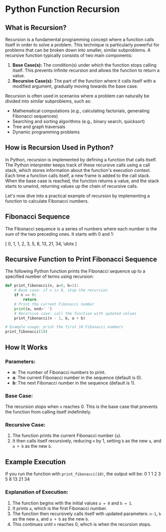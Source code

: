 # Python Function Recursion

## What is Recursion?

Recursion is a fundamental programming concept where a function calls itself in order to solve a problem. This technique is particularly powerful for problems that can be broken down into smaller, similar subproblems. A recursive function typically consists of two main components:

1. **Base Case(s):** The condition(s) under which the function stops calling itself. This prevents infinite recursion and allows the function to return a value.
2. **Recursive Case(s):** The part of the function where it calls itself with a modified argument, gradually moving towards the base case.

Recursion is often used in scenarios where a problem can naturally be divided into similar subproblems, such as:

- Mathematical computations (e.g., calculating factorials, generating Fibonacci sequences)
- Searching and sorting algorithms (e.g., binary search, quicksort)
- Tree and graph traversals
- Dynamic programming problems

## How is Recursion Used in Python?

In Python, recursion is implemented by defining a function that calls itself. The Python interpreter keeps track of these recursive calls using a call stack, which stores information about the function's execution context. Each time a function calls itself, a new frame is added to the call stack. When the base case is reached, the function returns a value, and the stack starts to unwind, returning values up the chain of recursive calls.

Let's now dive into a practical example of recursion by implementing a function to calculate Fibonacci numbers.

## Fibonacci Sequence

The Fibonacci sequence is a series of numbers where each number is the sum of the two preceding ones. It starts with 0 and 1:

\[ 0, 1, 1, 2, 3, 5, 8, 13, 21, 34, \dots \]

## Recursive Function to Print Fibonacci Sequence

The following Python function prints the Fibonacci sequence up to a specified number of terms using recursion:

```python
def print_fibonacci(n, a=0, b=1):
    # Base case: if n is 0, stop the recursion
    if n == 0:
        return
    # Print the current Fibonacci number
    print(a, end=' ')
    # Recursive case: call the function with updated values
    print_fibonacci(n - 1, b, a + b)

# Example usage: print the first 10 Fibonacci numbers
print_fibonacci(10)
```
## How It Works

### Parameters:

- **n**: The number of Fibonacci numbers to print.
- **a**: The current Fibonacci number in the sequence (default is 0).
- **b**: The next Fibonacci number in the sequence (default is 1).

### Base Case:

The recursion stops when `n` reaches 0. This is the base case that prevents the function from calling itself indefinitely.

### Recursive Case:

1. The function prints the current Fibonacci number (`a`).
2. It then calls itself recursively, reducing `n` by 1, setting `b` as the new `a`, and `a + b` as the new `b`.

## Example Execution

If you run the function with `print_fibonacci(10)`, the output will be:  0 1 1 2 3 5 8 13 21 34


### Explanation of Execution:

1. The function begins with the initial values `a = 0` and `b = 1`.
2. It prints `a`, which is the first Fibonacci number.
3. The function then recursively calls itself with updated parameters: `n-1`, `b` as the new `a`, and `a + b` as the new `b`.
4. This continues until `n` reaches 0, which is when the recursion stops.

